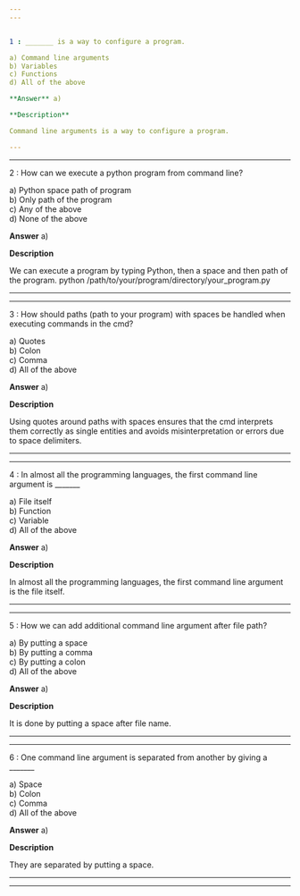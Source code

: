 ```yaml
---
---


1 : _______ is a way to configure a program.  

a) Command line arguments  
b) Variables   
c) Functions   
d) All of the above  

**Answer** a) 

**Description**  

Command line arguments is a way to configure a program.  

---
```

---


2 : How can we execute a python program from command line?  

a) Python space path of program   
b) Only path of the program   
c) Any of the above   
d) None of the above  

**Answer** a) 

**Description** 

We can execute a program by typing Python, then a space and then path of the program. python /path/to/your/program/directory/your_program.py  

---
---


3 : How should paths (path to your program) with spaces be handled when executing commands in the cmd?  

a) Quotes  
b) Colon   
c) Comma   
d) All of the above  

**Answer** a) 

**Description** 

Using quotes around paths with spaces ensures that the cmd interprets them correctly as single entities and avoids misinterpretation or errors due to space delimiters.   

---
---


4 : In almost all the programming languages, the first command line argument is _______  

a) File itself   
b) Function   
c) Variable   
d) All of the above  

**Answer** a) 

**Description**

In almost all the programming languages, the first command line argument is the file itself.  

---
---


5 : How we can add additional command line argument after file path?  

a) By putting a space   
b) By putting a comma   
c) By putting a colon  
d) All of the above  

**Answer** a) 

**Description**  

It is done by putting a space after file name.  

---
---


6 : One command line argument is separated from another by giving a _______  

a) Space   
b) Colon  
c) Comma   
d) All of the above  

**Answer** a) 

**Description** 

They are separated by putting a space.

---
---





